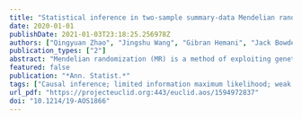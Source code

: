 ```yaml
---
title: "Statistical inference in two-sample summary-data Mendelian randomization using robust adjusted profile score"
date: 2020-01-01
publishDate: 2021-01-03T23:18:25.256978Z
authors: ["Qingyuan Zhao", "Jingshu Wang", "Gibran Hemani", "Jack Bowden", "Dylan S. Small"]
publication_types: ["2"]
abstract: "Mendelian randomization (MR) is a method of exploiting genetic variation to unbiasedly estimate a causal effect in presence of unmeasured confounding. MR is being widely used in epidemiology and other related areas of population science. In this paper, we study statistical inference in the increasingly popular two-sample summary-data MR design. We show a linear model for the observed associations approximately holds in a wide variety of settings when all the genetic variants satisfy the exclusion restriction assumption, or in genetic terms, when there is no pleiotropy. In this scenario, we derive a maximum profile likelihood estimator with provable consistency and asymptotic normality. However, through analyzing real datasets, we find strong evidence of both systematic and idiosyncratic pleiotropy in MR, echoing the omnigenic model of complex traits that is recently proposed in genetics. We model the systematic pleiotropy by a random effects model, where no genetic variant satisfies the exclusion restriction condition exactly. In this case, we propose a consistent and asymptotically normal estimator by adjusting the profile score. We then tackle the idiosyncratic pleiotropy by robustifying the adjusted profile score. We demonstrate the robustness and efficiency of the proposed methods using several simulated and real datasets."
featured: false
publication: "*Ann. Statist.*"
tags: ["Causal inference; limited information maximum likelihood; weak instruments; errors in variables; path analysis; pleiotropy effects"]
url_pdf: "https://projecteuclid.org:443/euclid.aos/1594972837"
doi: "10.1214/19-AOS1866"
---
```


